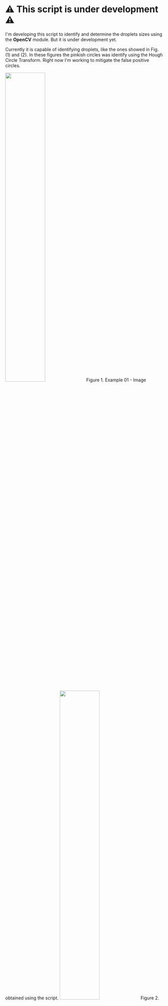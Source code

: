 # :warning: This script is under development :warning:

I'm developing this script to identify and determine the droplets sizes using the **OpenCV** module. But it is under development yet.

Currently it is capable of identifying droplets, like the ones showed in Fig. (1) and (2). In these figures the pinkish circles was identify using the Hough Circle Transform.
Right now I'm working to mitigate the false positive circles.

<img src="https://i.ibb.co/mH7V29s/img2-proc.png" height=50%, width=50%/>
Figure 1. Example 01 - Image obtained using the script.

<img src="https://i.ibb.co/CWSyYz1/img4-proc.png" height=50%, width=50%/>
Figure 2. Example 01 - Image obtained using the script.

## Future features

When I'm done I hope the script could be capable of:

- Identify and determinate the droplets diameters
- Process a bunch of images
- Automatilly calculate the number of masks applied to image after a input information

## Future goals
- Use Machine Learning to do it all alone
